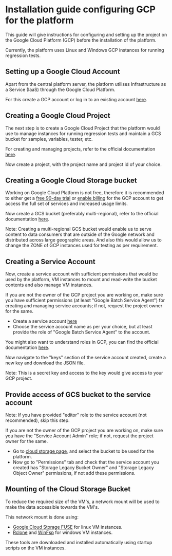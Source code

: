 # Installation guide configuring GCP for the platform

This guide will give instructions for configuring and setting up the project on the Google Cloud Platform (GCP) before the installation of the platform.

Currently, the platform uses Linux and Windows GCP instances for running regression tests.

## Setting up a Google Cloud Account
Apart from the central platform server, the platform utilises Infrastructure as a Service (IaaS) through the Google Cloud Platform.

For this create a GCP account or log in to an existing account [here](https://console.cloud.google.com/).  

## Creating a Google Cloud Project
The next step is to create a Google Cloud Project that the platform would use to manage instances for running regression tests and maintain a GCS bucket for samples, variables, tester, etc. 

For creating and managing projects, refer to the official documentation [here](https://cloud.google.com/resource-manager/docs/creating-managing-projects).

Now create a project, with the project name and project id of your choice.

## Creating a Google Cloud Storage bucket

Working on Google Cloud Platform is not free, therefore it is recommended to either get a [free 90-day trial](https://console.cloud.google.com/freetrial) or [enable billing](https://console.cloud.google.com/billing) for the GCP account to get access the full set of services and increased usage limits.

Now create a GCS bucket (preferably multi-regional), refer to the official documentation [here](https://cloud.google.com/storage/docs/creating-buckets).

Note: Creating a multi-regional GCS bucket would enable us to serve content to data consumers that are outside of the Google network and distributed across large geographic areas. And also this would allow us to change the ZONE of GCP instances used for testing as per requirement.

## Creating a Service Account

Now, create a service account with sufficient permissions that would be used by the platform, VM instances to mount and read-write the bucket contents and also manage VM instances.

If you are not the owner of the GCP project you are working on, make sure you have sufficient permissions (at least "Google Batch Service Agent") for creating and managing service accounts; if not, request the project owner for the same.

- Create a service account [here](https://cloud.google.com/storage/docs/creating-buckets)
- Choose the service account name as per your choice, but at least provide the role of "Google Batch Service Agent" to the account. 

You might also want to understand roles in GCP, you can find the official documentation [here](https://cloud.google.com/iam/docs/understanding-roles).

Now navigate to the "keys" section of the service account created, create a new key and download the JSON file.

Note: This is a secret key and access to the key would give access to your GCP project.

## Provide access of GCS bucket to the service account

Note: If you have provided "editor" role to the service account (not recommended), skip this step.

If you are not the owner of the GCP project you are working on, make sure you have the  "Service Account Admin" role; if not, request the project owner for the same.

- Go to [cloud storage page](https://console.cloud.google.com/storage/browser), and select the bucket to be used for the platform.
- Now go to "Permissions" tab and check that the service account you created has "Storage Legacy Bucket Owner" and "Storage Legacy Object Owner" permissions, if not add these permissions.

## Mounting of the Cloud Storage Bucket

To reduce the required size of the VM's, a network mount will be used to make the data accessible towards the VM's. 

This network mount is done using:
- [Google Cloud Storage FUSE](https://cloud.google.com/storage/docs/gcs-fuse) for linux VM instances.
- [Rclone](https://rclone.org/) and [WinFsp](https://winfsp.dev/) for windows VM instances.

These tools are downloaded and installed automatically using startup scripts on the VM instances.